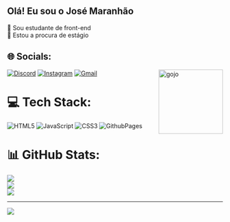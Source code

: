 ## Olá! Eu sou o José Maranhão
🔭 Sou estudante de front-end<br>
👯 Estou a procura de estágio<br>


## 🌐 Socials:
[![Discord](https://img.shields.io/badge/Discord-7289DA?style=for-the-badge&logo=discord&logoColor=white)](https://discord.gg/vAbpccTUdr) [![Instagram](https://img.shields.io/badge/Instagram-E4405F?style=for-the-badge&logo=instagram&logoColor=white)](https://instagram.com/josenn_t) [![Gmail](https://img.shields.io/badge/Gmail-D14836?style=for-the-badge&logo=gmail&logoColor=white)](mailto:jmaranhao541@gmail.com)
<img align="right" alt="gojo" width="150" heigth="100" src="https://aniyuki.com/wp-content/uploads/2023/09/aniyuki-gojo-satoru-gif-21.gif">

# 💻 Tech Stack:
![HTML5](https://img.shields.io/badge/html5-%23E34F26.svg?style=flat&logo=html5&logoColor=white) ![JavaScript](https://img.shields.io/badge/javascript-%23323330.svg?style=flat&logo=javascript&logoColor=%23F7DF1E) ![CSS3](https://img.shields.io/badge/css3-%231572B6.svg?style=flat&logo=css3&logoColor=white) ![GithubPages](https://img.shields.io/badge/github%20pages-121013?style=flat&logo=github&logoColor=white)
# 📊 GitHub Stats:
![](https://github-readme-stats.vercel.app/api?username=maranhaojose&theme=tokyonight&hide_border=false&include_all_commits=false&count_private=false)<br/>
![](https://github-readme-streak-stats.herokuapp.com/?user=maranhaojose&theme=tokyonight&hide_border=false)<br/>
![](https://github-readme-stats.vercel.app/api/top-langs/?username=maranhaojose&theme=tokyonight&hide_border=false&include_all_commits=false&count_private=false&layout=compact)
  
---
[![](https://visitcount.itsvg.in/api?id=maranhaojose&icon=0&color=0)](https://visitcount.itsvg.in)

<!-- Proudly created with GPRM ( https://gprm.itsvg.in ) -->
